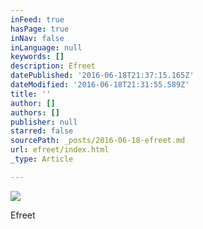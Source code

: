 ```yaml
---
inFeed: true
hasPage: true
inNav: false
inLanguage: null
keywords: []
description: Efreet
datePublished: '2016-06-18T21:37:15.165Z'
dateModified: '2016-06-18T21:31:55.589Z'
title: ''
author: []
authors: []
publisher: null
starred: false
sourcePath: _posts/2016-06-18-efreet.md
url: efreet/index.html
_type: Article

---
```

![](https://the-grid-user-content.s3-us-west-2.amazonaws.com/6b4a9377-a8e7-4f80-91b7-5b842bff7bc6.jpg)

Efreet